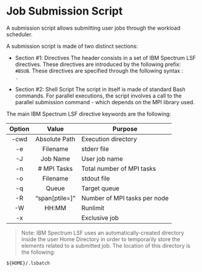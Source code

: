 # Job Submission Script

A submission script allows submitting user jobs through the workload scheduler.

A submission script is made of two distinct sections:

* Section #1: Directives
The header consists in a set of IBM Spectrum LSF directives.
These directives are introduced by the following prefix: `#BSUB`.
These directives are specified through the following syntax : <Option> <Value>.

* Section #2: Shell Script
The script in itself is made of standard Bash commands.
For parallel executions, the script involves a call to the parallel submission command - which depends on the MPI library used.

The main IBM Spectrum LSF directive keywords are the following:

| Option | Value               | Purpose
|:------:|:-------------------:|--------
| -cwd   | Absolute Path       | Execution directory
| -e     | Filename            | stderr file
| -J     | Job Name            | User job name
| -n     | # MPI Tasks         | Total number of MPI tasks
| -o     | Filename            | stdout file
| -q     | Queue               | Target queue
| -R     | “span[ptile=<ppn>]” | Number of MPI tasks per node
| -W     | HH:MM               | Runlimit
| -x     |                     | Exclusive job

> Note: IBM Spectrum LSF uses an automatically-created directory inside the user Home Directory in order to temporarily store the elements related to a submitted job.
The location of this directory is the following:
```
${HOME}/.lsbatch
```
